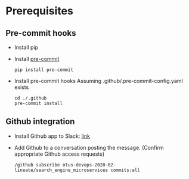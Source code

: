 # Prerequisites

## Pre-commit hooks

- Install pip

- Install [pre-commit](https://pre-commit.com/)

      pip install pre-commit

- Install pre-commit hooks
  Assuming .github/.pre-commit-config.yaml exists

      cd ./.github
      pre-commit install

## Github integration

- Install Github app to Slack: [link](https://get.slack.help/hc/en-us/articles/232289568-GitHub-for-Slack)

- Add Github to a conversation posting the message.
  (Confirm appropriate Github access requests)

      /github subscribe otus-devops-2020-02-lineate/search_engine_microservices commits:all
